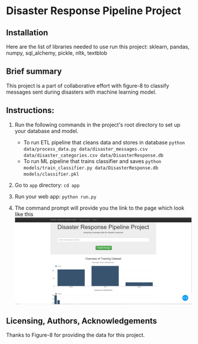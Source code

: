 # Disaster Response Pipeline Project
## Installation <a name="installation"></a>
Here are the list of libraries needed to use run this project:
sklearn, pandas, numpy, sql_alchemy, pickle, nltk, textblob

## Brief summary<a name="motivation"></a>
This project is a part of collaborative effort with figure-8 to classify messages sent during disasters with machine learning model.


## Instructions:
1. Run the following commands in the project's root directory to set up your database and model.

    - To run ETL pipeline that cleans data and stores in database
        `python data/process_data.py data/disaster_messages.csv data/disaster_categories.csv data/DisasterResponse.db`
    - To run ML pipeline that trains classifier and saves
        `python models/train_classifier.py data/DisasterResponse.db models/classifier.pkl`

2. Go to `app` directory: `cd app`

3. Run your web app: `python run.py`

4. The command prompt will provide you the link to the page which look like this
<img src='Page_pic.jfif'></img>

## Licensing, Authors, Acknowledgements
Thanks to Figure-8 for providing the data for this project.
